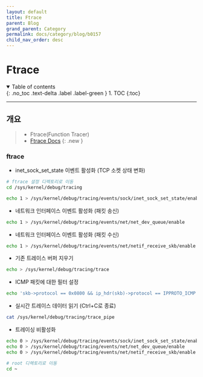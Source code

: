 ```yaml
---
layout: default
title: Ftrace
parent: Blog
grand_parent: Category
permalink: docs/category/blog/b0157
child_nav_order: desc
---
```


# Ftrace

<details open markdown="block">
  <summary>
    Table of contents
  </summary>
  {: .no_toc .text-delta .label .label-green }
1. TOC
{:toc}
</details>

---

## 개요

> - Ftrace(Function Tracer)
> - [Ftrace Docs](https://www.kernel.org/doc/Documentation/trace/ftrace.rst)
{: .new }

### ftrace

- inet_sock_set_state 이벤트 활성화 (TCP 소켓 상태 변화)

```bash
# ftrace 설정 디렉토리로 이동
cd /sys/kernel/debug/tracing

echo 1 > /sys/kernel/debug/tracing/events/sock/inet_sock_set_state/enable
```

- 네트워크 인터페이스 이벤트 활성화 (패킷 송신)

```bash
echo 1 > /sys/kernel/debug/tracing/events/net/net_dev_queue/enable
```

- 네트워크 인터페이스 이벤트 활성화 (패킷 수신)

```bash
echo 1 > /sys/kernel/debug/tracing/events/net/netif_receive_skb/enable
```

- 기존 트레이스 버퍼 지우기

```bash
echo > /sys/kernel/debug/tracing/trace
```

- ICMP 패킷에 대한 필터 설정

```bash
echo 'skb->protocol == 0x0800 && ip_hdr(skb)->protocol == IPPROTO_ICMP' > /sys/kernel/debug/tracing/events/net/netif_receive_skb/filter
```

- 실시간 트레이스 데이터 읽기 (Ctrl+C로 종료)

```bash
cat /sys/kernel/debug/tracing/trace_pipe
```

- 트레이싱 비활성화

```bash
echo 0 > /sys/kernel/debug/tracing/events/sock/inet_sock_set_state/enable
echo 0 > /sys/kernel/debug/tracing/events/net/net_dev_queue/enable
echo 0 > /sys/kernel/debug/tracing/events/net/netif_receive_skb/enable

# root 디렉토리로 이동
cd ~
```
